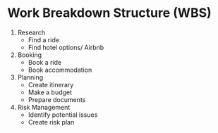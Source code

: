 # Work Breakdown Structure (WBS)

1. Research
   - Find a ride
   - Find hotel options/ Airbnb
2. Booking
   - Book a ride
   - Book accommodation
3. Planning
   - Create itinerary
   - Make a budget
   - Prepare documents
4. Risk Management
   - Identify potential issues
   - Create risk plan
